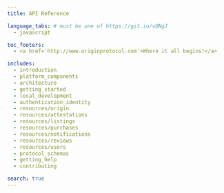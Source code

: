```yaml
---
title: API Reference

language_tabs: # must be one of https://git.io/vQNgJ
  - javascript

toc_footers:
  - <a href='http://www.originprotocol.com'>Where it all begins!</a>

includes:
  - introduction
  - platform_components
  - architecture
  - getting_started
  - local_development
  - authentication_identity
  - resources/origin
  - resources/attestations
  - resources/listings
  - resources/purchases
  - resources/notifications
  - resources/reviews
  - resources/users
  - protocol_schemas
  - getting_help
  - contributing

search: true
---
```

